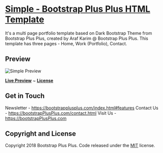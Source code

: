 # [Simple - Bootstrap Plus Plus HTML Template ](https://bootstrapplusplus.com/template/simple/)

It's a multi page portfolio template based on Dark Bootstrap Theme from Bootstrap Plus Plus, created by Araf Karim @ Bootstrap Plus Plus. This template has three pages - Home, Work (Portfolio), Contact. 

## Preview

![Simple Preview](https://bootstrapplusplus.com/template/preview/simple.jpg)

**[Live Preview](https://bootstrapplusplus.com/template/simple/)** ~ 
**[License](https://github.com/arafkarim/Simple-BootstrapPlusPlus/blob/master/LICENSE)**

## Get in Touch

Newsletter - https://bootstrapplusplus.com/index.html#features 
Contact Us - https://bootstrapPlusPlus.com/contact.html 
Visit Us - https://bootstrapPlusPlus.com  

## Copyright and License

Copyright 2018 Bootstrap Plus Plus. Code released under the [MIT](https://github.com/arafkarim/Simple-BootstrapPlusPlus/blob/master/LICENSE) license.
